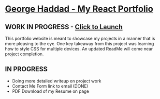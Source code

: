 # [George Haddad - My React Portfolio]([https://george-haddad.herokuapp.com/](https://georgehaddad.ca/))

## WORK IN PROGRESS - [Click to Launch](https://georgehaddad.ca/)

This portfolio website is meant to showcase my projects in a manner that is more pleasing to the eye. One key takeaway from this project was learning how to style CSS for multiple devices. An updated ReadMe will come near project completion. 

## IN PROGRESS
* Doing more detailed writeup on project work 
* Contact Me Form link to email (DONE)
* PDF Download of my Resume on page

